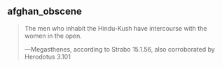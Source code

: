 ## afghan_obscene
> The men who inhabit the Hindu-Kush have intercourse with the women in the open.
> 
> —Megasthenes, according to Strabo 15.1.56, also corroborated by Herodotus 3.101